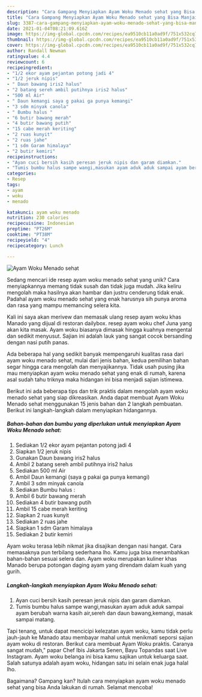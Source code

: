 ```yaml
---
description: "Cara Gampang Menyiapkan Ayam Woku Menado sehat yang Bisa Manjain Lidah"
title: "Cara Gampang Menyiapkan Ayam Woku Menado sehat yang Bisa Manjain Lidah"
slug: 3387-cara-gampang-menyiapkan-ayam-woku-menado-sehat-yang-bisa-manjain-lidah
date: 2021-01-04T08:21:09.616Z
image: https://img-global.cpcdn.com/recipes/ea9510cb11a0ad9f/751x532cq70/ayam-woku-menado-sehat-foto-resep-utama.jpg
thumbnail: https://img-global.cpcdn.com/recipes/ea9510cb11a0ad9f/751x532cq70/ayam-woku-menado-sehat-foto-resep-utama.jpg
cover: https://img-global.cpcdn.com/recipes/ea9510cb11a0ad9f/751x532cq70/ayam-woku-menado-sehat-foto-resep-utama.jpg
author: Randall Newman
ratingvalue: 4.4
reviewcount: 6
recipeingredient:
- "1/2 ekor ayam pejantan potong jadi 4"
- "1/2 jeruk nipis"
- " Daun bawang iris2 halus"
- "2 batang sereh ambil putihnya iris2 halus"
- "500 ml Air"
- " Daun kemangi saya g pakai ga punya kemangi"
- "3 sdm minyak canola"
- " Bumbu halus "
- "6 butir bawang merah"
- "4 butir bawang putih"
- "15 cabe merah keriting"
- "2 ruas kunyit"
- "2 ruas jahe"
- "1 sdm Garam himalaya"
- "2 butir kemiri"
recipeinstructions:
- "Ayan cuci bersih kasih peresan jeruk nipis dan garam diamkan."
- "Tumis bumbu halus sampe wangi,masukan ayam aduk aduk sampai ayam berubah warna kasih air,sereh dan daun bawang,kemangi, masak sampai matang."
categories:
- Resep
tags:
- ayam
- woku
- menado

katakunci: ayam woku menado 
nutrition: 230 calories
recipecuisine: Indonesian
preptime: "PT26M"
cooktime: "PT38M"
recipeyield: "4"
recipecategory: Lunch

---
```



![Ayam Woku Menado sehat](https://img-global.cpcdn.com/recipes/ea9510cb11a0ad9f/751x532cq70/ayam-woku-menado-sehat-foto-resep-utama.jpg)

Sedang mencari ide resep ayam woku menado sehat yang unik? Cara menyiapkannya memang tidak susah dan tidak juga mudah. Jika keliru mengolah maka hasilnya akan hambar dan justru cenderung tidak enak. Padahal ayam woku menado sehat yang enak harusnya sih punya aroma dan rasa yang mampu memancing selera kita.

Kali ini saya akan merivew dan memasak ulang resep ayam woku khas Manado yang dijual di restoran dailybox. resep ayam woku chef Juna yang akan kita masak. Ayam woku biasanya dimasak hingga kuahnya mengental dan sedikit menyusut. Sajian ini adalah lauk yang sangat cocok bersanding dengan nasi putih panas.

Ada beberapa hal yang sedikit banyak mempengaruhi kualitas rasa dari ayam woku menado sehat, mulai dari jenis bahan, kedua pemilihan bahan segar hingga cara mengolah dan menyajikannya. Tidak usah pusing jika mau menyiapkan ayam woku menado sehat yang enak di rumah, karena asal sudah tahu triknya maka hidangan ini bisa menjadi sajian istimewa.


Berikut ini ada beberapa tips dan trik praktis dalam mengolah ayam woku menado sehat yang siap dikreasikan. Anda dapat membuat Ayam Woku Menado sehat menggunakan 15 jenis bahan dan 2 langkah pembuatan. Berikut ini langkah-langkah dalam menyiapkan hidangannya.

<!--inarticleads1-->

##### Bahan-bahan dan bumbu yang diperlukan untuk menyiapkan Ayam Woku Menado sehat:

1. Sediakan 1/2 ekor ayam pejantan potong jadi 4
1. Siapkan 1/2 jeruk nipis
1. Gunakan  Daun bawang iris2 halus
1. Ambil 2 batang sereh ambil putihnya iris2 halus
1. Sediakan 500 ml Air
1. Ambil  Daun kemangi (saya g pakai ga punya kemangi)
1. Ambil 3 sdm minyak canola
1. Sediakan  Bumbu halus :
1. Ambil 6 butir bawang merah
1. Sediakan 4 butir bawang putih
1. Ambil 15 cabe merah keriting
1. Siapkan 2 ruas kunyit
1. Sediakan 2 ruas jahe
1. Siapkan 1 sdm Garam himalaya
1. Sediakan 2 butir kemiri


Ayam woku terasa lebih nikmat jika disajikan dengan nasi hangat. Cara memasaknya pun terbilang sederhana lho. Kamu juga bisa menambahkan bahan-bahan sesuai selera dan. Ayam woku merupakan kuliner khas Manado berupa potongan daging ayam yang direndam dalam kuah yang gurih. 

<!--inarticleads2-->

##### Langkah-langkah menyiapkan Ayam Woku Menado sehat:

1. Ayan cuci bersih kasih peresan jeruk nipis dan garam diamkan.
1. Tumis bumbu halus sampe wangi,masukan ayam aduk aduk sampai ayam berubah warna kasih air,sereh dan daun bawang,kemangi, masak sampai matang.


Tapi tenang, untuk dapat mencicipi kelezatan ayam woku, kamu tidak perlu jauh-jauh ke Manado atau membayar mahal untuk menikmati seporsi sajian ayam woku di restoran. Berikut cara membuat Ayam Woku praktis. Caranya sangat mudah,&#34; papar Chef Ibis Jakarta Senen, Bayu Topandas saat Live Instagram. Ayam woku belanga ini bisa kamu sajikan untuk keluarga saat. Salah satunya adalah ayam woku, hidangan satu ini selain enak juga halal lho. 

Bagaimana? Gampang kan? Itulah cara menyiapkan ayam woku menado sehat yang bisa Anda lakukan di rumah. Selamat mencoba!
